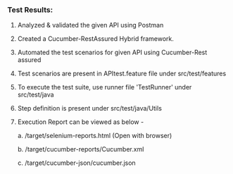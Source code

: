 ### Test Results:
1. Analyzed & validated the given API using Postman
2. Created a Cucumber-RestAssured Hybrid framework.
3. Automated the test scenarios for given API using Cucumber-Rest assured
4. Test scenarios are present in APItest.feature file under src/test/features
5. To execute the test suite, use runner file 'TestRunner' under src/test/java
6. Step definition is present under src/test/java/Utils
7. Execution Report can be viewed as below -
   
    a. /target/selenium-reports.html (Open with browser)
   
    b. /target/cucumber-reports/Cucumber.xml
   
    c. /target/cucumber-json/cucumber.json